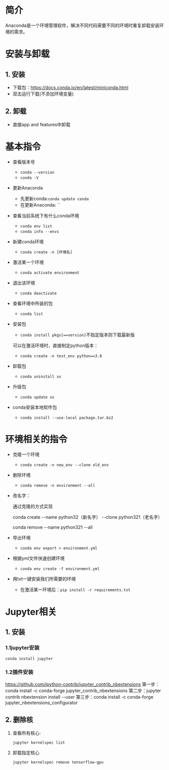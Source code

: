 # 简介

Anaconda是一个环境管理软件，解决不同代码需要不同的环境时重复卸载安装环境的需求。

# 安装与卸载

## 1. 安装

- 下载包：https://docs.conda.io/en/latest/miniconda.html
- 双击运行下载(不添加环境变量)

## 2. 卸载

- 直接app and features中卸载



# 基本指令

- 查看版本号
  - `conda --version`
  - `conda -V`
  
- 更新Anaconda

  - 先更新conda:`conda update conda`
  - 在更新Anaconda: ``

- 查看当前系统下有什么conda环境
  - `conda env list`
  - `conda info --envs`
  
- 新建conda环境
  - `conda create -n [环境名]`
  
- 激活某一个环境
  - `conda activate environment`
  
- 退出该环境
  - `conda deactivate`
  
- 查看环境中所装的包
  - `conda list`

- 安装包

  - `conda install pkgs[==version]`不指定版本则下载最新版

  可以在激活环境时，直接制定python版本：

  - `conda create -n test_env python==3.8`

- 卸载包

  - `conda uninstall xx`

- 升级包

  - `conda update xx`

- conda安装本地软件包

  - `conda install --use-local package.tar.bz2`

# 环境相关的指令

- 克隆一个环境

  - `conda create -n new_env --clone old_env`
  
- 删除环境

  - `conda remove -n environment --all`
  
- 改名字：

  通过克隆的方式实现

  conda create --name python32（新名字） --clone python321（老名字）

  conda remove --name python321 --all

- 导出环境

  - `conda env export > environment.yml`
  
- 根据yml文件快速创建环境

  - `conda env create -f environment.yml`

- 用txt一键安装我们所需要的环境
  - 在激活某一环境后：`pip install -r requirements.txt`

# Jupyter相关

## 1. 安装

### 1.1jupyter安装

`conda install jupyter`

### 1.2插件安装

https://github.com/ipython-contrib/jupyter_contrib_nbextensions
第一步：conda install -c conda-forge jupyter_contrib_nbextensions
第二步：jupyter contrib nbextension install --user
第三步：conda install -c conda-forge jupyter_nbextensions_configurator

## 2. 删除核

1. 查看所有核心:

   ```
   jupyter kernelspec list
   ```

2. 卸载指定核心

   ```
   jupyter kernelspec remove tensorflow-gpu
   ```

   